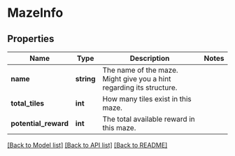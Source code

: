 # MazeInfo

## Properties
Name | Type | Description | Notes
------------ | ------------- | ------------- | -------------
**name** | **string** | The name of the maze. Might give you a hint regarding its structure. | 
**total_tiles** | **int** | How many tiles exist in this maze. | 
**potential_reward** | **int** | The total available reward in this maze. | 

[[Back to Model list]](../README.md#documentation-for-models) [[Back to API list]](../README.md#documentation-for-api-endpoints) [[Back to README]](../README.md)


